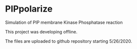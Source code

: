 # PIPpolarize

Simulation of PIP membrane Kinase Phosphatase reaction

This project was developing offline.

The files are uploaded to github repository starting 5/26/2020.
